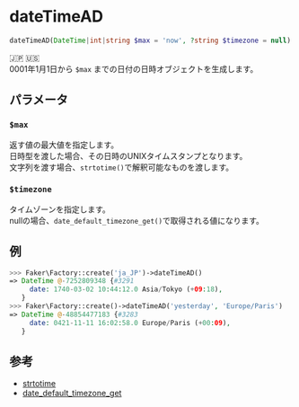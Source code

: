 # dateTimeAD
```php
dateTimeAD(DateTime|int|string $max = 'now', ?string $timezone = null) :DateTime
```
:jp: :us:  
0001年1月1日から `$max` までの日付の日時オブジェクトを生成します。


## パラメータ
### `$max`
返す値の最大値を指定します。  
日時型を渡した場合、その日時のUNIXタイムスタンプとなります。  
文字列を渡す場合、`strtotime()`で解釈可能なものを渡します。

### `$timezone`
タイムゾーンを指定します。  
nullの場合、`date_default_timezone_get()`で取得される値になります。

## 例
```php
>>> Faker\Factory::create('ja_JP')->dateTimeAD()
=> DateTime @-7252809348 {#3291
     date: 1740-03-02 10:44:12.0 Asia/Tokyo (+09:18),
   }
>>> Faker\Factory::create()->dateTimeAD('yesterday', 'Europe/Paris')
=> DateTime @-48854477183 {#3283
     date: 0421-11-11 16:02:58.0 Europe/Paris (+00:09),
   }
```

## 参考
* [strtotime](https://www.php.net/manual/ja/function.strtotime.php)
* [date_default_timezone_get](https://www.php.net/manual/ja/function.date-default-timezone-get)
